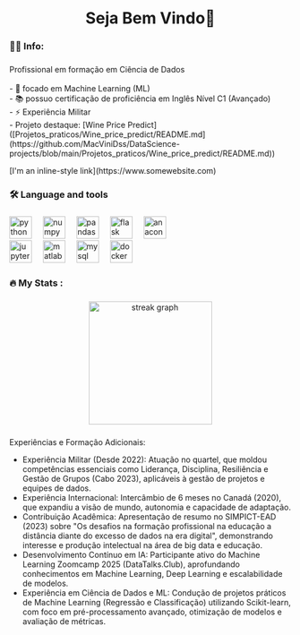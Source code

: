 
###

<h1 align="center">Seja Bem Vindo👋</h1>

###

<h3 align="left">👩‍💻  Info:</h3>

###

<p align="left">Profissional em formação em Ciência de Dados<br><br>- 🔭 focado em Machine Learning (ML)<br>- 📚 possuo certificação de proficiência em Inglês Nível C1 (Avançado)<br>- ⚡ Experiência Militar<br>- Projeto destaque: [Wine Price Predict]([Projetos_praticos/Wine_price_predict/README.md](https://github.com/MacViniDss/DataScience-projects/blob/main/Projetos_praticos/Wine_price_predict/README.md)) </p> [I'm an inline-style link](https://www.somewebsite.com)

###

<h3 align="left">🛠 Language and tools</h3>

###

<div align="left">
  <img src="https://cdn.jsdelivr.net/gh/devicons/devicon/icons/python/python-original.svg" height="40" alt="python logo"  />
  <img width="12" />
  <img src="https://cdn.jsdelivr.net/gh/devicons/devicon/icons/numpy/numpy-original.svg" height="40" alt="numpy logo"  />
  <img width="12" />
  <img src="https://cdn.jsdelivr.net/gh/devicons/devicon/icons/pandas/pandas-original.svg" height="40" alt="pandas logo"  />
  <img width="12" />
  <img src="https://cdn.jsdelivr.net/gh/devicons/devicon/icons/flask/flask-original.svg" height="40" alt="flask logo"  />
  <img width="12" />
  <img src="https://cdn.jsdelivr.net/gh/devicons/devicon/icons/anaconda/anaconda-original.svg" height="40" alt="anaconda logo"  />
</div>

<div align="left">
  <img src="https://cdn.jsdelivr.net/gh/devicons/devicon/icons/jupyter/jupyter-original.svg" height="40" alt="jupyter logo"  />
  <img width="12" />
  <img src="https://cdn.jsdelivr.net/gh/devicons/devicon/icons/matlab/matlab-original.svg" height="40" alt="matlab logo"  />
  <img width="12" />
  <img src="https://cdn.jsdelivr.net/gh/devicons/devicon/icons/mysql/mysql-original.svg" height="40" alt="mysql logo"  />
  <img width="12" /> 
  <img src="https://cdn.jsdelivr.net/gh/devicons/devicon/icons/docker/docker-original.svg" height="40" alt="docker logo"  />
</div>

###

<h3 align="left">🔥   My Stats :</h3>

###

<div align="center">
  <img src="https://streak-stats.demolab.com?user=MacViniDss&locale=en&mode=daily&theme=dark&hide_border=false&border_radius=5&order=3" height="220" alt="streak graph"  />
</div>

###
Experiências e Formação Adicionais:
- Experiência Militar (Desde 2022): Atuação no quartel, que moldou competências essenciais como Liderança, Disciplina, Resiliência e Gestão de Grupos (Cabo 2023), aplicáveis à gestão de projetos e equipes de dados.
- Experiência Internacional: Intercâmbio de 6 meses no Canadá (2020), que expandiu a visão de mundo, autonomia e capacidade de adaptação.
- Contribuição Acadêmica: Apresentação de resumo  no SIMPICT-EAD (2023) sobre "Os desafios na formação profissional na educação a distância diante do excesso de dados na era digital", demonstrando interesse e produção intelectual na área de big data e educação.
- Desenvolvimento Contínuo em IA: Participante ativo do Machine Learning Zoomcamp 2025 (DataTalks.Club), aprofundando conhecimentos em Machine Learning, Deep Learning e escalabilidade de modelos.
- Experiência em Ciência de Dados e ML: Condução de projetos práticos de Machine Learning (Regressão e Classificação) utilizando Scikit-learn, com foco em pré-processamento avançado, otimização de modelos e avaliação de métricas.
